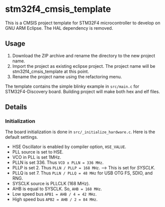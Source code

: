 # stm32f4_cmsis_template

This is a CMSIS project template for STM32F4 microcontroller to develop on GNU ARM Eclipse.  The HAL dependency is removed.

## Usage

1. Download the ZIP archive and rename the directory to the new project name.
1. Import the project as existing eclipse project.  The project name will be stm32f4_cmsis_template at this point.
2. Rename the project name using the refactoring menu.

The template contains the simple blinky example in `src/main.c` for STM32F4-Discovery board.  Building project will make both hex and elf files.

## Details

### Initialization

The board initialization is done in `src/_initialize_hardware.c`.  Here is the default settings.

- HSE Oscillator is enabled by compiler option, `HSE_VALUE`.
- PLL source is set to HSE.
- VCO in PLL is set 1MHz.
- PLLN is set 336. Thus `VCO x PLLN = 336 MHz`.
- PLLP is set 2.  Thus `PLLN / PLLP = 168 MHz`. --> This is set for *SYSCLK*.
- PLLQ is set 7.  Thus `PLLN / PLLQ = 48 MHz` for USB OTG FS, SDIO, and RNG.
- SYSCLK source is PLLCLK (168 MHz).
- AHB is equal to SYSCLK.  So, `AHB = 168 MHz`.
- Low speed bus `APB1 = AHB / 4 = 42 MHz`.
- High speed bus `APB2 = AHB / 2 = 84 MHz`.
